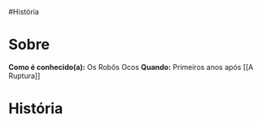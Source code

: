 #História
# Sobre
**Como é conhecido(a):**  Os Robôs Ocos
**Quando:** Primeiros anos após [[A Ruptura]]

# História